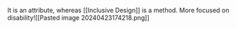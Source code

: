 It is an attribute, whereas [[Inclusive Design]] is a method. More focused on disability![[Pasted image 20240423174218.png]]